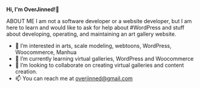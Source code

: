 <strong> Hi, I'm OverJinned!👋 </strong>

ABOUT ME
I am not a software developer or a website developer, but I am here to learn and would like to ask for help about #WordPress and 
stuff about developing, operating, and maintaining an art gallery website.





- 👀 I’m interested in arts, scale modeling, webtoons, WordPress, Woocommerce, Manhua
- 🌱 I’m currently learning virtual galleries, WordPress and Woocommerce
- 💞️ I’m looking to collaborate on creating virtual galleries and content creation.
- 📫 You can reach me at overjinned@gmail.com

<!---
overjinned is seeking help from web developers and programmers...
--->
